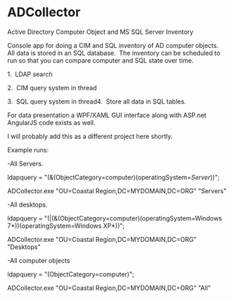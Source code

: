 # ADCollector
Active Directory Computer Object and MS SQL Server Inventory 


Console app for doing a CIM and SQL inventory of AD computer objects.   All data is stored in an SQL database.  The inventory can be scheduled to run so that you can compare computer and SQL state over time.  


1.  LDAP search

2.  CIM query system in thread 

3.  SQL query system in thread4.  Store all data in SQL tables.


For data presentation a WPF/XAML GUI interface along with ASP.net AngularJS code exists as well.  

I will probably add this as a different project here shortly.

Example runs:


-All Servers.

ldapquery = "(&(ObjectCategory=computer)(operatingSystem=*Server*))"; 

ADCollector.exe "OU=Coastal Region,DC=MYDOMAIN,DC=ORG" "Servers"  


-All desktops. 

ldapquery = "(|(&(ObjectCategory=computer)(operatingSystem=Windows 7*))(operatingSystem=Windows XP*))"; 

ADCollector.exe "OU=Coastal Region,DC=MYDOMAIN,DC=ORG" "Desktops"  


-All computer objects

ldapquery = "(ObjectCategory=computer)";

ADCollector.exe "OU=Coastal Region,DC=MYDOMAIN,DC=ORG" "All"

